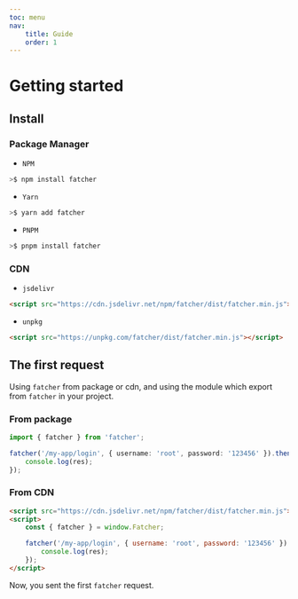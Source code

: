 ```yaml
---
toc: menu
nav:
    title: Guide
    order: 1
---
```


# Getting started

## Install

### Package Manager

-   `NPM`

```bash
>$ npm install fatcher
```

-   `Yarn`

```bash
>$ yarn add fatcher
```

-   `PNPM`

```bash
>$ pnpm install fatcher
```

### CDN

-   `jsdelivr`

```html
<script src="https://cdn.jsdelivr.net/npm/fatcher/dist/fatcher.min.js"></script>
```

-   `unpkg`

```html
<script src="https://unpkg.com/fatcher/dist/fatcher.min.js"></script>
```

## The first request

Using `fatcher` from package or cdn, and using the module which export from `fatcher` in your project.

### From package

```ts
import { fatcher } from 'fatcher';

fatcher('/my-app/login', { username: 'root', password: '123456' }).then(res => {
    console.log(res);
});
```

### From CDN

```html
<script src="https://cdn.jsdelivr.net/npm/fatcher/dist/fatcher.min.js"></script>
<script>
    const { fatcher } = window.Fatcher;

    fatcher('/my-app/login', { username: 'root', password: '123456' }).then(res => {
        console.log(res);
    });
</script>
```

Now, you sent the first `fatcher` request.
